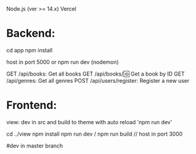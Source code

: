 Node.js (ver >= 14.x)
Vercel

# Backend: 
cd app
npm install

host in port 5000
or npm run dev (nodemon)

GET /api/books: Get all books
GET /api/books/:id: Get a book by ID
GET /api/genres: Get all genres
POST /api/users/register: Register a new user

# Frontend: 
view: dev in src and build to theme with auto reload 'npm run dev'

cd ../view
npm install
npm run dev / npm run build // host in port 3000

#dev in master branch
